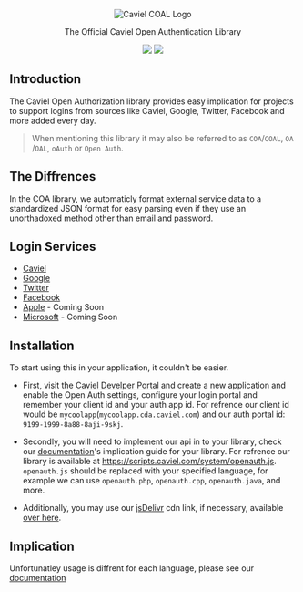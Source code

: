 <p align="center"><img src="https://i.imgur.com/Iyk77YF.png" title="Caviel COAL Logo"></p>
<p align="center">The Official Caviel Open Authentication Library</p>

<p align="center">
<img src="https://badge.fury.io/gh/cavielapps%2FOpenAuth.svg">
<img src="https://travis-ci.com/CavielApps/OpenAuth.svg?branch=master">
</p>

## Introduction
The Caviel Open Authorization library provides easy implication for projects to support logins from sources like Caviel, Google, Twitter, Facebook and more added every day.

> When mentioning this library it may also be referred to as `COA`/`COAL`, `OA` /`OAL`, `oAuth` or `Open Auth`.

## The Diffrences
In the COA library, we automaticly format external service data to a standardized JSON format for easy parsing even if they use an unorthadoxed method other than email and password.

## Login Services
* [Caviel](https://caviel.com)
* [Google](https://google.com)
* [Twitter](https://twitter.com)
* [Facebook](https://facebook.com)
* [Apple](https://apple.com) - Coming Soon
* [Microsoft](https://microsoft.com) - Coming Soon

## Installation
To start using this in your application, it couldn't be easier.

* First, visit the [Caviel Develper Portal](https://cdp.caviel.com) and create a new application and enable the Open Auth settings, configure your login portal and remember your client id and your auth app id. For refrence our client id would be `mycoolapp`(`mycoolapp.cda.caviel.com`) and our auth portal id: `9199-1999-8a88-8aji-9skj`.

* Secondly, you will need to implement our api in to your library, check our [documentation](https://github.com/CavielApps/OpenAuth/wiki)'s implication guide for your library. For refrence our library is available at https://scripts.caviel.com/system/openauth.js. `openauth.js` should be replaced with your specified language, for example we can use `openauth.php`, `openauth.cpp`, `openauth.java`, and more.

* Additionally, you may use our [jsDelivr](https://jsdelivr.com) cdn link, if necessary, available [over here](https://cdn.jsdelivr.net/gh/CavielApps/OpenAuth/).

## Implication
Unfortunatley usage is diffrent for each language, please see our [documentation](https://github.com/CavielApps/OpenAuth/wiki)
